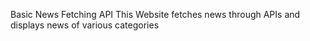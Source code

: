 Basic News Fetching API 
This Website fetches news through APIs and displays news of various categories
